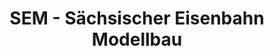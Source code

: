 ---
title: "SEM - Sächsischer Eisenbahn Modellbau"
url: /kamenz/sem-saechsischer-eisenbahn-modellbau/
shop: Modellbau
---